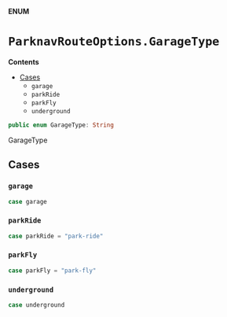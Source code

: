 **ENUM**

# `ParknavRouteOptions.GarageType`

**Contents**

- [Cases](#cases)
  - `garage`
  - `parkRide`
  - `parkFly`
  - `underground`

```swift
public enum GarageType: String
```

GarageType

## Cases
### `garage`

```swift
case garage
```

### `parkRide`

```swift
case parkRide = "park-ride"
```

### `parkFly`

```swift
case parkFly = "park-fly"
```

### `underground`

```swift
case underground
```
